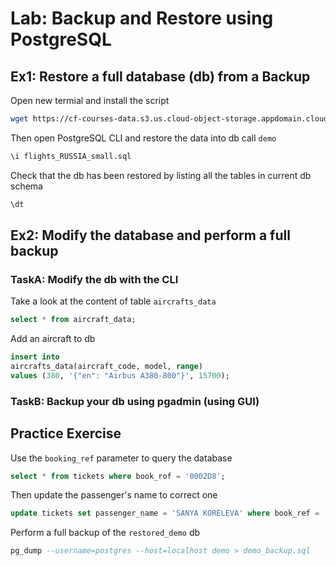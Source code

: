 # Lab: Backup and Restore using PostgreSQL

## Ex1: Restore a full database (db) from a Backup

Open new termial and install the script

```bash
wget https://cf-courses-data.s3.us.cloud-object-storage.appdomain.cloud/example-guided-project/flights_RUSSIA_small.sql
```

Then open PostgreSQL CLI and restore the data into db call `demo`

```sql
\i flights_RUSSIA_small.sql
```

Check that the db has been restored by listing all the tables in current db schema

```sql
\dt
```

## Ex2: Modify the database and perform a full backup

### TaskA: Modify the db with the CLI

Take a look at the content of table `aircrafts_data`

```sql
select * from aircraft_data;
```

Add an aircraft to db

```sql
insert into
aircrafts_data(aircraft_code, model, range)
values (380, '{"en": "Airbus A380-800"}', 15700);
```

### TaskB: Backup your db using pgadmin (using GUI)

## Practice Exercise

Use the `booking_ref` parameter to query the database

```sql
select * from tickets where book_rof = '0002D8';
```

Then update the passenger's name to correct one

```sql
update tickets set passenger_name = 'SANYA KORELEVA' where book_ref = '0002D8';
```

Perform a full backup of the `restored_demo` db

```sql
pg_dump --username=postgres --host=localhost demo > demo_backup.sql
```
